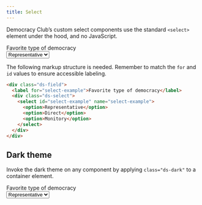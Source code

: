 ```yaml
---
title: Select
---
```


Democracy Club’s custom select components use the standard `<select>` element under the hood, and no JavaScript.

<div class="ds-scope">
  <form>
    <div class="ds-field">
      <label for="select-example">Favorite type of democracy</label>
      <div class="ds-select">
        <select id="select-example" name="select-example">
          <option>Representative</option>
          <option>Direct</option>
          <option>Monitory</option>
        </select>
      </div>
    </div>
  </form>
</div>

The following markup structure is needed. Remember to match the `for` and `id` values to ensure accessible labeling.

```html
<div class="ds-field">
  <label for="select-example">Favorite type of democracy</label>
  <div class="ds-select">
    <select id="select-example" name="select-example">
      <option>Representative</option>
      <option>Direct</option>
      <option>Monitory</option>
    </select>
  </div>
</div>
```

## Dark theme

Invoke the dark theme on any component by applying `class="ds-dark"` to a container element.

<div class="ds-scope">
  <form class="ds-dark">
    <div class="ds-field">
      <label for="select-example">Favorite type of democracy</label>
      <div class="ds-select">
        <select id="select-example" name="select-example">
          <option>Representative</option>
          <option>Direct</option>
          <option>Monitory</option>
        </select>
      </div>
    </div>
  </form>
</div>